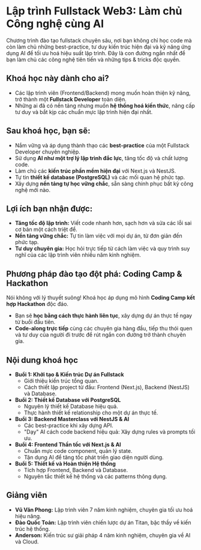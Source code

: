 # Lập trình Fullstack Web3: Làm chủ Công nghệ cùng AI

Chương trình đào tạo fullstack chuyên sâu, nơi bạn không chỉ học code mà còn làm chủ những best-practice, tư duy kiến trúc hiện đại và kỹ năng ứng dụng AI để tối ưu hoá hiệu suất lập trình. Đây là con đường ngắn nhất để bạn làm chủ các công nghệ tiên tiến và những tips & tricks độc quyền.

## Khoá học này dành cho ai?

*   Các lập trình viên (Frontend/Backend) mong muốn hoàn thiện kỹ năng, trở thành một **Fullstack Developer** toàn diện.
*   Những ai đã có nền tảng nhưng muốn **hệ thống hoá kiến thức**, nâng cấp tư duy và bắt kịp các chuẩn mực lập trình hiện đại nhất.

## Sau khoá học, bạn sẽ:

*   Nắm vững và áp dụng thành thạo các **best-practice** của một Fullstack Developer chuyên nghiệp.
*   Sử dụng **AI như một trợ lý lập trình đắc lực**, tăng tốc độ và chất lượng code.
*   Làm chủ các **kiến trúc phần mềm hiện đại** với Next.js và NestJS.
*   Tự tin **thiết kế database (PostgreSQL)** và các mối quan hệ phức tạp.
*   Xây dựng **nền tảng tự học vững chắc**, sẵn sàng chinh phục bất kỳ công nghệ mới nào.

## Lợi ích bạn nhận được:

*   **Tăng tốc độ lập trình:** Viết code nhanh hơn, sạch hơn và sửa các lỗi sai cơ bản một cách triệt để.
*   **Nền tảng vững chắc:** Tự tin làm việc với mọi dự án, từ đơn giản đến phức tạp.
*   **Tư duy chuyên gia:** Học hỏi trực tiếp từ cách làm việc và quy trình suy nghĩ của các lập trình viên nhiều năm kinh nghiệm.

## Phương pháp đào tạo đột phá: Coding Camp & Hackathon

Nói không với lý thuyết suông! Khoá học áp dụng mô hình **Coding Camp kết hợp Hackathon** độc đáo.
*   Bạn sẽ **học bằng cách thực hành liên tục**, xây dựng dự án thực tế ngay từ buổi đầu tiên.
*   **Code-along trực tiếp** cùng các chuyên gia hàng đầu, tiếp thu thói quen và tư duy của người đi trước để rút ngắn con đường trở thành chuyên gia.

## Nội dung khoá học

*   **Buổi 1: Khởi tạo & Kiến trúc Dự án Fullstack**
    *   Giới thiệu kiến trúc tổng quan.
    *   Cách thiết lập project từ đầu: Frontend (Next.js), Backend (NestJS) và Database.
*   **Buổi 2: Thiết kế Database với PostgreSQL**
    *   Nguyên lý thiết kế Database hiệu quả.
    *   Thực hành thiết kế relationship cho một dự án thực tế.
*   **Buổi 3: Backend Masterclass với NestJS & AI**
    *   Các best-practice khi xây dựng API.
    *   "Dạy" AI cách code backend hiệu quả: Xây dựng rules và prompts tối ưu.
*   **Buổi 4: Frontend Thần tốc với Next.js & AI**
    *   Chuẩn mực code component, quản lý state.
    *   Tận dụng AI để tăng tốc phát triển giao diện người dùng.
*   **Buổi 5: Thiết kế và Hoàn thiện Hệ thống**
    *   Tích hợp Frontend, Backend và Database.
    *   Nguyên tắc thiết kế hệ thống và các patterns thông dụng.

## Giảng viên

*   **Vũ Văn Phong:** Lập trình viên 7 năm kinh nghiệm, chuyên gia tối ưu hoá hiệu năng.
*   **Đào Quốc Toản:** Lập trình viên chiến lược dự án Titan, bậc thầy về kiến trúc hệ thống.
*   **Anderson:** Kiến trúc sư giải pháp 4 năm kinh nghiệm, chuyên gia về AI và Cloud. 